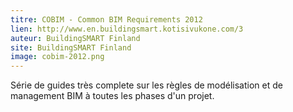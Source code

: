 ```yaml
---
titre: COBIM - Common BIM Requirements 2012
lien: http://www.en.buildingsmart.kotisivukone.com/3
auteur: BuildingSMART Finland
site: BuildingSMART Finland
image: cobim-2012.png
---
```


Série de guides très complete sur les règles de modélisation et de management BIM à toutes les phases d'un projet.
